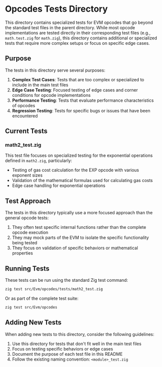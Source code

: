# Opcodes Tests Directory

This directory contains specialized tests for EVM opcodes that go beyond the standard test files in the parent directory. While most opcode implementations are tested directly in their corresponding test files (e.g., `math.test.zig` for `math.zig`), this directory contains additional or specialized tests that require more complex setups or focus on specific edge cases.

## Purpose

The tests in this directory serve several purposes:

1. **Complex Test Cases**: Tests that are too complex or specialized to include in the main test files
2. **Edge Case Testing**: Focused testing of edge cases and corner conditions for opcode implementations
3. **Performance Testing**: Tests that evaluate performance characteristics of opcodes
4. **Regression Testing**: Tests for specific bugs or issues that have been encountered

## Current Tests

### math2_test.zig

This test file focuses on specialized testing for the exponential operations defined in `math2.zig`, particularly:

- Testing of gas cost calculation for the EXP opcode with various exponent sizes
- Validation of the mathematical formulas used for calculating gas costs
- Edge case handling for exponential operations

## Test Approach

The tests in this directory typically use a more focused approach than the general opcode tests:

1. They often test specific internal functions rather than the complete opcode execution
2. They may mock parts of the EVM to isolate the specific functionality being tested
3. They focus on validation of specific behaviors or mathematical properties

## Running Tests

These tests can be run using the standard Zig test command:

```bash
zig test src/Evm/opcodes/tests/math2_test.zig
```

Or as part of the complete test suite:

```bash
zig test src/Evm/opcodes
```

## Adding New Tests

When adding new tests to this directory, consider the following guidelines:

1. Use this directory for tests that don't fit well in the main test files
2. Focus on testing specific behaviors or edge cases
3. Document the purpose of each test file in this README
4. Follow the existing naming convention: `<module>_test.zig`